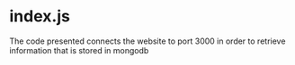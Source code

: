 # index.js

The code presented connects the website to port 3000 in order to retrieve information that is stored in mongodb
